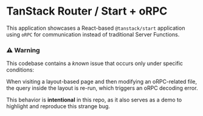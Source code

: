 # TanStack Router / Start + oRPC

This application showcases a React-based `@tanstack/start` application using `oRPC` for communication instead of traditional Server Functions.

### ⚠️ Warning

This codebase contains a _known_ issue that occurs only under specific conditions:

When visiting a layout-based page and then modifying an oRPC-related file, the query inside the layout is re-run, which triggers an oRPC decoding error.

This behavior is **intentional** in this repo, as it also serves as a demo to highlight and reproduce this strange bug.
